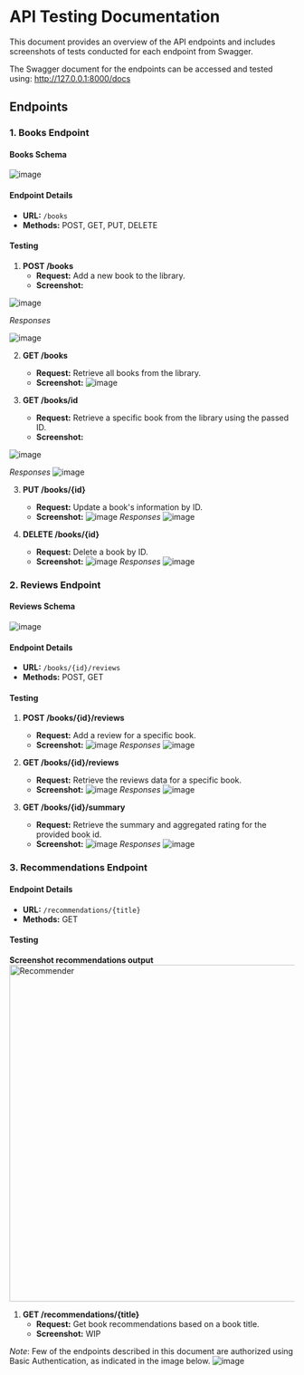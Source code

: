 # API Testing Documentation

This document provides an overview of the API endpoints and includes screenshots of tests conducted for each endpoint from Swagger.

The Swagger document for the endpoints can be accessed and tested using: http://127.0.0.1:8000/docs

## Endpoints

### 1. Books Endpoint

#### Books Schema
![image](https://github.com/Darshan-dlr/BooksLibrary/assets/72651034/d9e75ce5-a2d8-4d34-baea-e73381b307fd)


#### Endpoint Details

- **URL:** `/books`
- **Methods:** POST, GET, PUT, DELETE

#### Testing

1. **POST /books**
   - **Request:** Add a new book to the library.
   - **Screenshot:**

![image](https://github.com/Darshan-dlr/BooksLibrary/assets/72651034/c939c984-a5da-4a6b-9a2e-6b06e3f6b60e)


_Responses_

![image](https://github.com/Darshan-dlr/BooksLibrary/assets/72651034/fd32b3dd-821c-4be3-a1fc-f259f9ab4e80)


2. **GET /books**
   - **Request:** Retrieve all books from the library.
   - **Screenshot:**
![image](https://github.com/Darshan-dlr/BooksLibrary/assets/72651034/93a36afb-5511-4e3f-872d-6ab461215f2f)


2. **GET /books/id**
   - **Request:** Retrieve a specific book from the library using the passed ID.
   - **Screenshot:**

![image](https://github.com/Darshan-dlr/BooksLibrary/assets/72651034/3b89fd14-20c3-4bc5-a112-35d2c8c630bf)

  _Responses_
![image](https://github.com/Darshan-dlr/BooksLibrary/assets/72651034/e7bb0495-1784-4319-8488-9fe3c3103424)



3. **PUT /books/{id}**
   - **Request:** Update a book's information by ID.
   - **Screenshot:**
   ![image](https://github.com/Darshan-dlr/BooksLibrary/assets/72651034/2712b6de-da1e-4f19-823c-780132c1640a)
 _Responses_
![image](https://github.com/Darshan-dlr/BooksLibrary/assets/72651034/a4bb2aa2-4d0c-4760-8849-f3e351cc5048)

4. **DELETE /books/{id}**
   - **Request:** Delete a book by ID.
   - **Screenshot:**
![image](https://github.com/Darshan-dlr/BooksLibrary/assets/72651034/99cff35b-3758-4201-8dbe-993f654ab5cb)
 _Responses_
![image](https://github.com/Darshan-dlr/BooksLibrary/assets/72651034/656f42cc-952c-411e-9c55-9c725b06700d)


### 2. Reviews Endpoint

#### Reviews Schema
![image](https://github.com/Darshan-dlr/BooksLibrary/assets/72651034/f0e724f8-0ef5-4649-9e26-821288829888)


#### Endpoint Details

- **URL:** `/books/{id}/reviews`
- **Methods:** POST, GET

#### Testing

1. **POST /books/{id}/reviews**
   - **Request:** Add a review for a specific book.
   - **Screenshot:**
![image](https://github.com/Darshan-dlr/BooksLibrary/assets/72651034/b16d715c-6958-4816-89f5-b3ba048dd78f)
_Responses_
![image](https://github.com/Darshan-dlr/BooksLibrary/assets/72651034/37885e21-97ea-45e3-9c78-a817ea51801e)



2. **GET /books/{id}/reviews**
   - **Request:** Retrieve the reviews data for a specific book.
   - **Screenshot:**
  ![image](https://github.com/Darshan-dlr/BooksLibrary/assets/72651034/3f997bb6-22a7-4f46-aa40-1ce5bc3757cb)
_Responses_
![image](https://github.com/Darshan-dlr/BooksLibrary/assets/72651034/3ce5e1f3-8c30-4278-949d-6ec4d6f2a992)

3. **GET /books/{id}/summary**
   - **Request:** Retrieve the summary and aggregated rating for the provided book id.
   - **Screenshot:**
![image](https://github.com/Darshan-dlr/BooksLibrary/assets/72651034/e4b8e126-1f1a-4881-9d67-95f97f22b9c4)
_Responses_
![image](https://github.com/Darshan-dlr/BooksLibrary/assets/72651034/c510f8ad-b7a9-49db-a727-035fb4d0b685)

### 3. Recommendations Endpoint

#### Endpoint Details

- **URL:** `/recommendations/{title}`
- **Methods:** GET

#### Testing

**Screenshot recommendations output**
     <img width="595" alt="Recommender" src="https://github.com/Darshan-dlr/BooksLibrary/assets/72651034/3b378bda-b37b-431e-8e73-6a9caa111115">



1. **GET /recommendations/{title}**
   - **Request:** Get book recommendations based on a book title.
   - **Screenshot:** WIP



_Note_: Few of the endpoints described in this document are authorized using Basic Authentication, as indicated in the image below.
![image](https://github.com/Darshan-dlr/BooksLibrary/assets/72651034/9f75a977-5524-4066-a1e1-4827f8b82037)

